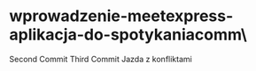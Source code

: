 # wprowadzenie-meetexpress-aplikacja-do-spotykaniacomm\

Second Commit
Third Commit
Jazda z konfliktami
